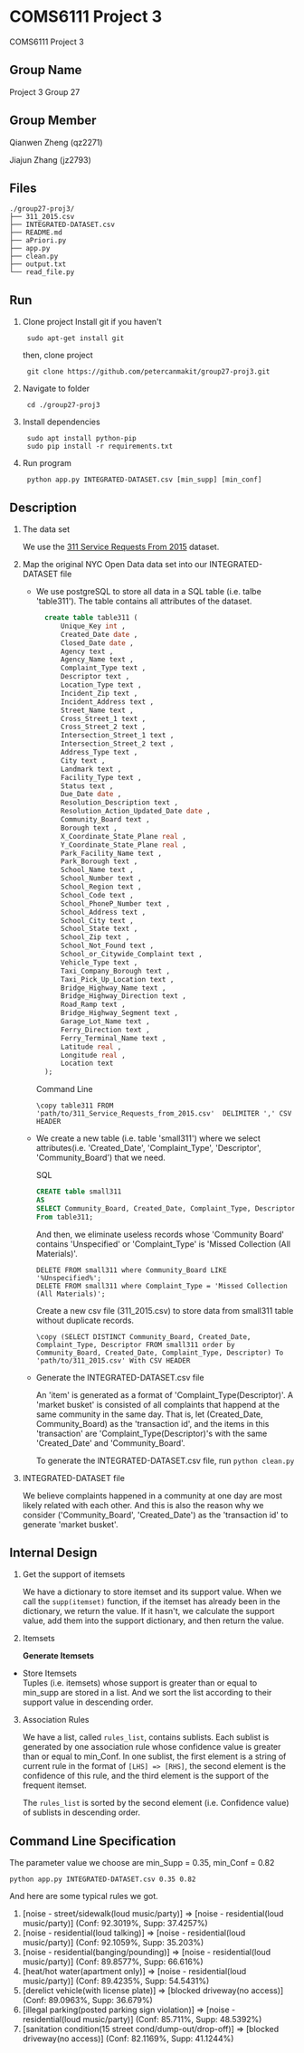 # COMS6111 Project 3
COMS6111 Project 3

Group Name
--------
Project 3 Group 27

Group Member
--------
   Qianwen Zheng (qz2271)

   Jiajun Zhang (jz2793)
   
Files
--------
	./group27-proj3/
	├── 311_2015.csv
	├── INTEGRATED-DATASET.csv
	├── README.md
	├── aPriori.py
	├── app.py
	├── clean.py
	├── output.txt
	└── read_file.py

Run
--------

1. Clone project
	Install git if you haven't

		sudo apt-get install git

	then, clone project
	
		git clone https://github.com/petercanmakit/group27-proj3.git

2. Navigate to folder

		cd ./group27-proj3

3. Install dependencies

		sudo apt install python-pip
		sudo pip install -r requirements.txt
		
4. Run program
		
		python app.py INTEGRATED-DATASET.csv [min_supp] [min_conf]
		
Description
---------
1. The data set

	We use the [311 Service Requests From 2015](https://data.cityofnewyork.us/dataset/311-Service-Requests-From-2015/57g5-etyj) dataset.

2. Map the original NYC Open Data data set into our INTEGRATED-DATASET file
	
	* We use postgreSQL to store all data in a SQL table (i.e. talbe 'table311'). The table contains all attributes of the dataset.
	
	  ```sql
		create table table311 (
			Unique_Key int ,
			Created_Date date ,
			Closed_Date date ,
			Agency text ,
			Agency_Name text ,
			Complaint_Type text ,
			Descriptor text ,
			Location_Type text ,
			Incident_Zip text ,
			Incident_Address text ,
			Street_Name text ,
			Cross_Street_1 text ,
			Cross_Street_2 text ,
			Intersection_Street_1 text ,
			Intersection_Street_2 text ,
			Address_Type text ,
			City text ,
			Landmark text ,
			Facility_Type text ,
			Status text ,
			Due_Date date ,
			Resolution_Description text ,
			Resolution_Action_Updated_Date date ,
			Community_Board text ,
			Borough text ,
			X_Coordinate_State_Plane real ,
			Y_Coordinate_State_Plane real ,
			Park_Facility_Name text ,
			Park_Borough text ,
			School_Name text ,
			School_Number text ,
			School_Region text ,
			School_Code text ,
			School_PhoneP_Number text ,
			School_Address text ,
			School_City text ,
			School_State text ,
			School_Zip text ,
			School_Not_Found text ,
			School_or_Citywide_Complaint text ,
			Vehicle_Type text ,
			Taxi_Company_Borough text ,
			Taxi_Pick_Up_Location text ,
			Bridge_Highway_Name text ,
			Bridge_Highway_Direction text ,
			Road_Ramp text ,
			Bridge_Highway_Segment text ,
			Garage_Lot_Name text ,
			Ferry_Direction text ,
			Ferry_Terminal_Name text ,
			Latitude real ,
			Longitude real ,
			Location text  
		);
	  ```
	
	  Command Line
	
	  ```
	  \copy table311 FROM 'path/to/311_Service_Requests_from_2015.csv'  DELIMITER ',' CSV HEADER
	  ```
	
	* We create a new table (i.e. table 'small311') where we select attributes(i.e. 'Created_Date', 'Complaint_Type', 'Descriptor', 'Community_Board') that we need. 
	
	  SQL

	  ```sql
	  CREATE table small311
	  AS
	  SELECT Community_Board, Created_Date, Complaint_Type, Descriptor
	  From table311;
	  ```

	  And then, we eliminate useless records whose 'Community Board' contains 'Unspecified' or 'Complaint_Type' is 'Missed Collection (All Materials)'.

	  ```
	  DELETE FROM small311 where Community_Board LIKE '%Unspecified%';
	  DELETE FROM small311 where Complaint_Type = 'Missed Collection (All Materials)';
	  ```
	  Create a new csv file (311_2015.csv) to store data from small311 table without duplicate records.
	  
	  ```
	  \copy (SELECT DISTINCT Community_Board, Created_Date, Complaint_Type, Descriptor FROM small311 order by Community_Board, Created_Date, Complaint_Type, Descriptor) To 'path/to/311_2015.csv' With CSV HEADER
	  ```
	
	* Generate the INTEGRATED-DATASET.csv file 
	
	  An 'item' is generated as a format of 'Complaint_Type(Descriptor)'. A 'market busket' is consisted of all complaints that happend at the same community in the same day. That is, let (Created_Date, Community_Board) as the 'transaction id', and the items in this 'transaction' are 'Complaint_Type(Descriptor)'s with the same 'Created_Date' and 'Community_Board'.
	
	  To generate the INTEGRATED-DATASET.csv file, run ```python clean.py```
	
3. INTEGRATED-DATASET file 
	
	We believe complaints happened in a community at one day are most likely related with each other. And this is also the reason why we consider ('Community_Board', 'Created_Date') as the 'transaction id' to generate 'market busket'.


Internal Design
---------

1. Get the support of itemsets

	We have a dictionary to store itemset and its support value. When we call the ```supp(itemset)``` function, if the itemset has already been in the dictionary, we return the value. If it hasn't, we calculate the support value, add them into the support dictionary, and then return the value.
	
2. Itemsets

	<b> Generate Itemsets </b>
	
* Store Itemsets  
  Tuples (i.e. itemsets) whose support is greater than or equal to min_supp are stored in a list. And we sort the list according to their support value in descending order.

3. Association Rules

	We have a list, called ```rules_list```, contains sublists. Each sublist is generated by one association rule whose confidence value is greater than or equal to min_Conf. In one sublist, the first element is a string of current rule in the format of ```[LHS] => [RHS]```, the second element is the confidence of this rule, and the third element is the support of the frequent itemset.
	
	The ```rules_list``` is sorted by the second element (i.e. Confidence value) of sublists in descending order.

Command Line Specification
---------
The parameter value we choose are min_Supp = 0.35,  min_Conf = 0.82
  ```
  python app.py INTEGRATED-DATASET.csv 0.35 0.82
  ```
And here are some typical rules we got.

  1. \[noise - street/sidewalk(loud music/party)] => \[noise - residential(loud music/party)] (Conf: 92.3019%, Supp: 37.4257%)
  2. \[noise - residential(loud talking)] => \[noise - residential(loud music/party)] (Conf: 92.1059%, Supp: 35.203%)
  3. \[noise - residential(banging/pounding)] => \[noise - residential(loud music/party)] (Conf: 89.8577%, Supp: 66.616%)
  4. \[heat/hot water(apartment only)] => \[noise - residential(loud music/party)] (Conf: 89.4235%, Supp: 54.5431%)
  5. \[derelict vehicle(with license plate)] => \[blocked driveway(no access)] (Conf: 89.0963%, Supp: 36.679%) 
  6. \[illegal parking(posted parking sign violation)] => \[noise - residential(loud music/party)] (Conf: 85.711%, Supp: 48.5392%)
  7. \[sanitation condition(15 street cond/dump-out/drop-off)] => \[blocked driveway(no access)] (Conf: 82.1169%, Supp: 41.1244%)


